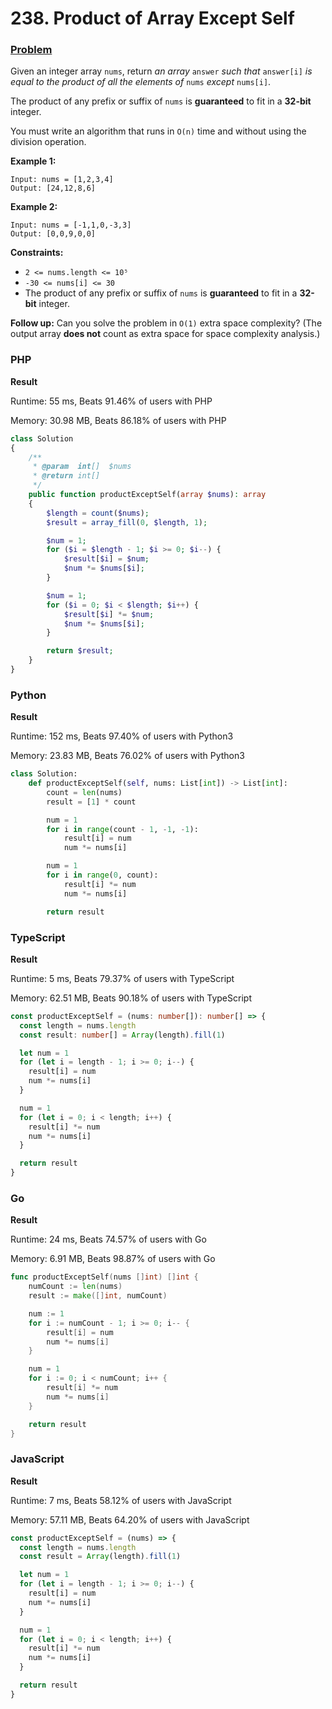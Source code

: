 # 238. Product of Array Except Self

### [Problem](https://leetcode.com/problems/product-of-array-except-self/description/)

Given an integer array `nums`, return _an array_ `answer` _such that_ `answer[i]` _is equal to the product of all the
elements of_ `nums` _except_ `nums[i]`.

The product of any prefix or suffix of `nums` is **guaranteed** to fit in a **32-bit** integer.

You must write an algorithm that runs in `O(n)` time and without using the division operation.

**Example 1:**

```
Input: nums = [1,2,3,4]
Output: [24,12,8,6]
```

**Example 2:**

```
Input: nums = [-1,1,0,-3,3]
Output: [0,0,9,0,0]
```

**Constraints:**

- `2 <= nums.length <= 10⁵`
- `-30 <= nums[i] <= 30`
- The product of any prefix or suffix of `nums` is **guaranteed** to fit in a **32-bit** integer.

**Follow up:** Can you solve the problem in `O(1)` extra space complexity?
(The output array **does not** count as extra space for space complexity analysis.)

### PHP

**Result**

Runtime: 55 ms, Beats 91.46% of users with PHP

Memory: 30.98 MB, Beats 86.18% of users with PHP

```php
class Solution
{
    /**
     * @param  int[]  $nums
     * @return int[]
     */
    public function productExceptSelf(array $nums): array
    {
        $length = count($nums);
        $result = array_fill(0, $length, 1);

        $num = 1;
        for ($i = $length - 1; $i >= 0; $i--) {
            $result[$i] = $num;
            $num *= $nums[$i];
        }

        $num = 1;
        for ($i = 0; $i < $length; $i++) {
            $result[$i] *= $num;
            $num *= $nums[$i];
        }

        return $result;
    }
}
```

### Python

**Result**

Runtime: 152 ms, Beats 97.40% of users with Python3

Memory: 23.83 MB, Beats 76.02% of users with Python3

```python
class Solution:
    def productExceptSelf(self, nums: List[int]) -> List[int]:
        count = len(nums)
        result = [1] * count

        num = 1
        for i in range(count - 1, -1, -1):
            result[i] = num
            num *= nums[i]

        num = 1
        for i in range(0, count):
            result[i] *= num
            num *= nums[i]

        return result
```

### TypeScript

**Result**

Runtime: 5 ms, Beats 79.37% of users with TypeScript

Memory: 62.51 MB, Beats 90.18% of users with TypeScript

```typescript
const productExceptSelf = (nums: number[]): number[] => {
  const length = nums.length
  const result: number[] = Array(length).fill(1)

  let num = 1
  for (let i = length - 1; i >= 0; i--) {
    result[i] = num
    num *= nums[i]
  }

  num = 1
  for (let i = 0; i < length; i++) {
    result[i] *= num
    num *= nums[i]
  }

  return result
}
```

### Go

**Result**

Runtime: 24 ms, Beats 74.57% of users with Go

Memory: 6.91 MB, Beats 98.87% of users with Go

```go
func productExceptSelf(nums []int) []int {
	numCount := len(nums)
	result := make([]int, numCount)

	num := 1
	for i := numCount - 1; i >= 0; i-- {
		result[i] = num
		num *= nums[i]
	}

	num = 1
	for i := 0; i < numCount; i++ {
		result[i] *= num
		num *= nums[i]
	}

	return result
}
```

### JavaScript

**Result**

Runtime: 7 ms, Beats 58.12% of users with JavaScript

Memory: 57.11 MB, Beats 64.20% of users with JavaScript

```javascript
const productExceptSelf = (nums) => {
  const length = nums.length
  const result = Array(length).fill(1)

  let num = 1
  for (let i = length - 1; i >= 0; i--) {
    result[i] = num
    num *= nums[i]
  }

  num = 1
  for (let i = 0; i < length; i++) {
    result[i] *= num
    num *= nums[i]
  }

  return result
}
```
